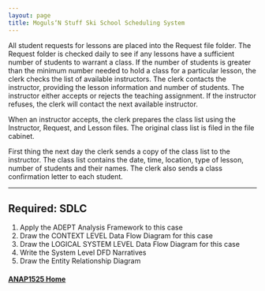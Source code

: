```yaml
---
layout: page
title: Moguls‘N Stuff Ski School Scheduling System
---
```


All student requests for lessons are placed into the Request file folder. The Request folder is checked daily to see if any lessons have a sufficient number of students to warrant a class. If the number of students is greater than the minimum number needed to hold a class for a particular lesson, the clerk checks the list of available instructors. The clerk contacts the instructor, providing the lesson information and number of students. The instructor either accepts or rejects the teaching assignment. If the instructor refuses, the clerk will contact the next available instructor.

When an instructor accepts, the clerk prepares the class list using the Instructor, Request, and Lesson files. The original class list is filed in the file cabinet.

First thing the next day the clerk sends a copy of the class list to the instructor. The class list contains the date, time, location, type of lesson, number of students and their names. The clerk also sends a class confirmation letter to each student.

<hr>

## Required: SDLC
1.	Apply the ADEPT Analysis Framework to this case
2.	Draw the CONTEXT LEVEL Data Flow Diagram for this case 
3.	Draw the LOGICAL SYSTEM LEVEL Data Flow Diagram for this case 
4.	Write the System Level DFD Narratives
5.	Draw the Entity Relationship Diagram

#### [ANAP1525 Home](../)